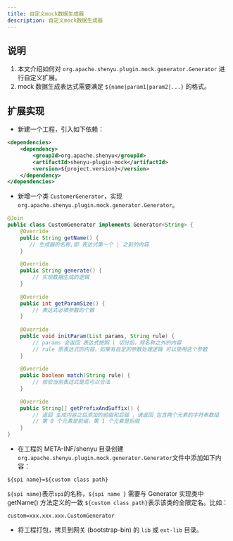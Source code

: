 ```yaml
---
title: 自定义mock数据生成器
description: 自定义mock数据生成器
---
```

## 说明

1. 本文介绍如何对 `org.apache.shenyu.plugin.mock.generator.Generator` 进行自定义扩展。
2. mock 数据生成表达式需要满足 `${name|param1|param2|...}` 的格式。

## 扩展实现

* 新建一个工程，引入如下依赖：

```xml
<dependencies>
    <dependency>
        <groupId>org.apache.shenyu</groupId>
        <artifactId>shenyu-plugin-mock</artifactId>
        <version>${project.version}</version>
    </dependency>
</dependencies>
```

* 新增一个类 `CustomerGenerator`，实现 `org.apache.shenyu.plugin.mock.generator.Generator`。

```java
@Join
public class CustomGenerator implements Generator<String> {
    @Override
    public String getName() {
       // 生成器的名称,即 表达式第一个 | 之前的内容
    }
    
    @Override
    public String generate() {
        // 实现数据生成的逻辑
    }
    
    @Override
    public int getParamSize() {
        // 表达式必填参数的个数
    }
    
    @Override
    public void initParam(List params, String rule) {
        // params 会返回 表达式按照 | 切分后，除名称之外的内容
        // rule 原表达式的内容，如果有自定的参数处理逻辑 可以使用这个参数
    }
    
    @Override
    public boolean match(String rule) {
        // 校验当前表达式是否可以合法
    }
    
    @Override
    public String[] getPrefixAndSuffix() {
        // 返回 生成内容之后添加的前缀和后缀 ，请返回 包含两个元素的字符串数组
        // 第 0 个元素是前缀，第 1 个元素是后缀
    }
}
```

* 在工程的 META-INF/shenyu 目录创建 `org.apache.shenyu.plugin.mock.generator.Generator`文件中添加如下内容：

```shell title="script"
${spi name}=${custom class path}
``` 

`${spi name}`表示`spi`的名称，`${spi name }` 需要与 Generator 实现类中 getName() 方法定义的一致 `${custom class path}`表示该类的全限定名。比如：

```shell title="script"
custom=xxx.xxx.xxx.CustomGenerator
```

* 将工程打包，拷贝到网关 (bootstrap-bin) 的 `lib` 或 `ext-lib` 目录。
